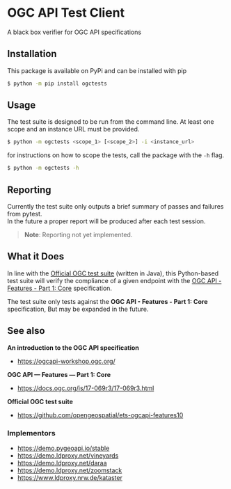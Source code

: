 # OGC API Test Client

A black box verifier for OGC API specifications


## Installation
This package is available on PyPi and can be installed with pip

```bash
$ python -m pip install ogctests
```

## Usage
The test suite is designed to be run from the command line. At least one scope and an instance URL must be provided.

```bash
$ python -m ogctests <scope_1> [<scope_2>] -i <instance_url>
```

for instructions on how to scope the tests, call the package with  the `-h` flag.

```bash
$ python -m ogctests -h
```

## Reporting

Currently the test suite only outputs a brief summary of passes and failures from pytest.  
In the future a proper report will be produced after each test session.

> **Note**: Reporting not yet implemented.


## What it Does

In line with the
[Official OGC test suite](https://github.com/opengeospatial/ets-ogcapi-features10)
(written in Java), this Python-based test suite will verify the compliance of a
given endpoint with the
[OGC API - Features - Part 1: Core](https://docs.ogc.org/is/17-069r3/17-069r3.html)
specification.

The test suite only tests against the **OGC API - Features - Part 1:
Core** specification, But may be expanded in the future.

## See also

**An introduction to the OGC API specification**
- https://ogcapi-workshop.ogc.org/

**OGC API — Features — Part 1: Core**
- https://docs.ogc.org/is/17-069r3/17-069r3.html

**Official OGC test suite**
- https://github.com/opengeospatial/ets-ogcapi-features10

### Implementors

- https://demo.pygeoapi.io/stable
- https://demo.ldproxy.net/vineyards
- https://demo.ldproxy.net/daraa
- https://demo.ldproxy.net/zoomstack
- https://www.ldproxy.nrw.de/kataster

